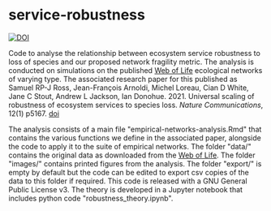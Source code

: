 # service-robustness

[![DOI](https://zenodo.org/badge/237173423.svg)](https://zenodo.org/badge/latestdoi/237173423)

Code to analyse the relationship between ecosystem service robustness to loss of species and our proposed network fragility metric. The analysis is conducted on simulations on the published [Web of Life](http://www.web-of-life.es) ecological networks of varying type. The associated research paper for this published as Samuel RP-J Ross, Jean-François Arnoldi, Michel Loreau, Cian D White, Jane C Stout, Andrew L Jackson, Ian Donohue. 2021. Universal scaling of robustness of ecosystem services to species loss. _Nature Communications_, 12(1) p5167. [doi](https://doi.org/10.1038/s41467-021-25507-5)

The analysis consists of a main file "empirical-networks-analysis.Rmd" that contains the various functions we define in the associated paper, alongside the code to apply it to the suite of empirical networks. The folder "data/" contains the original data as downloaded from the [Web of Life](http://www.web-of-life.es). The folder "images/" contains printed figures from the analysis. The folder "export/" is empty by default but the code can be edited to export csv copies of the data to this folder if required. This code is released with a GNU General Public License v3. The theory is developed in a Jupyter notebook that includes python code "robustness_theory.ipynb". 
